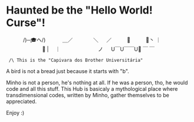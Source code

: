 # Haunted be the "Hello World! Curse"!

　    　　/)─🎓ヘ/)
　　　＿／　　　　＼ 
　 ／　　　🌟　　　🌟丶
  ｜ 　　　　　　　🐽  | 
　｜　　　　　　　    ノ 　
     U￣U￣￣U📝 ￣ ￣
     
     /\ This is the "Capivara dos Brother Universitária"

A bird is not a bread just because it starts with "b".

Minho is not a person, he's nothing at all.
If he was a person, tho, he would code and all this stuff.
This Hub is basicaly a mythological place where transdimensional codes, written by Minho, gather themselves to be appreciated.

Enjoy :)
